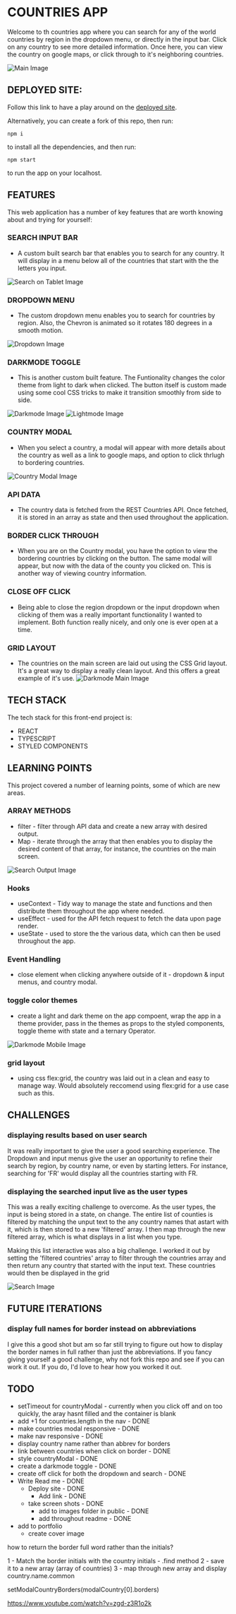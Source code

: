 # COUNTRIES APP

Welcome to th countries app where you can search for any of the world countries by region in the dropdown menu, or directly in the input bar. Click on any country to see more detailed information. Once here, you can view the country on google maps, or click through to it's neighboring countries.

![Main Image](public/images/main.png)

## DEPLOYED SITE:

Follow this link to have a play around on the <a href="https://countrieslw.netlify.app/">deployed site</a>.

Alternatively, you can create a fork of this repo, then run:

```
npm i
```

to install all the dependencies, and then run:

```
npm start
```

to run the app on your localhost.

## FEATURES

This web application has a number of key features that are worth knowing about and trying for yourself:

### SEARCH INPUT BAR
- A custom built search bar that enables you to search for any country. It will display in a menu below all of the countries that start with the the letters you input. 

![Search on Tablet Image](public/images/searchTablet.png)

### DROPDOWN MENU
- The custom dropdown menu enables you to search for countries by region. Also, the Chevron is animated so it rotates 180 degrees in a smooth motion.

![Dropdown Image](public/images/dropdown.png)

### DARKMODE TOGGLE
- This is another custom built feature. The Funtionality changes the color theme from light to dark when clicked. The button itself is custom made using some cool CSS tricks to make it transition smoothly from side to side.

![Darkmode Image](public/images/darkMode.png)
![Lightmode Image](public/images/lightMode.png)

### COUNTRY MODAL
- When you select a country, a modal will appear with more details about the country as well as a link to google maps, and option to click thrlugh to bordering countries.

![Country Modal Image](public/images/modal.png)

### API DATA
- The country data is fetched from the REST Countries API. Once fetched, it is stored in an array as state and then used throughout the application.

### BORDER CLICK THROUGH
- When you are on the Country modal, you have the option to view the bordering countries by clicking on the button. The same modal will appear, but now with the data of the county you clicked on. This is another way of viewing country information.

### CLOSE OFF CLICK
- Being able to close the region dropdown or the input dropdown when clicking of them was a really important functionality I wanted to implement. Both function really nicely, and only one is ever open at a time.

### GRID LAYOUT
- The countries on the main screen are laid out using the CSS Grid layout. It's a great way to display a really clean layout. And this offers a great example of it's use.
![Darkmode Main Image](public/images/darkModeMain.png)


## TECH STACK

The tech stack for this front-end project is:

- REACT
- TYPESCRIPT
- STYLED COMPONENTS


## LEARNING POINTS

This project covered a number of learning points, some of which are new areas.

### ARRAY METHODS
  - filter - filter through API data and create a new array with desired output.
  - Map - iterate through the array that then enables you to display the desired content of that array, for instance, the countries on the main screen.
  
![Search Output Image](public/images/searchOutput.png)

### Hooks
- useContext - Tidy way to manage the state and functions and then distribute them throughout the app where needed.
- useEffect - used for the API fetch request to fetch the data upon page render. 
- useState - used to store the the various data, which can then be used throughout the app.

### Event Handling
- close element when clicking anywhere outside of it - dropdown & input menus, and country modal.

### toggle color themes 
- create a light and dark theme on the app compoent, wrap the app in a theme provider, pass in the themes as props to the styled components, toggle theme with state and a ternary Operator.

![Darkmode Mobile Image](public/images/darkModeMobile.png)


### grid layout
- using css flex:grid, the country was laid out in a clean and easy to manage way. Would absolutely reccomend using flex:grid for a use case such as this.


## CHALLENGES

### displaying results based on user search
It was really important to give the user a good searching experience. The Dropdown and input menus give the user an opportunity to refine their search by region, by country name, or even by starting letters. For instance, searching for 'FR' would display all the countries starting with FR. 

### displaying the searched input live as the user types
This was a really exciting challenge to overcome. As the user types, the input is being stored in a state, on change. The entire list of counties is filtered by matching the unput text to the any country names that astart with it, which is then stored to a new 'filtered' array. I then map through the new filtered array, which is what displays in a list when you type. 

Making this list interactive was also a big challenge. I worked it out by setting the 'filtered countries' array to filter through the countries array and then return any country that started with the input text. These countries would then be displayed in the grid

![Search Image](public/images/searchBar.png)


## FUTURE ITERATIONS

### display full names for border instead on abbreviations 
I give this a good shot but am so far still trying to figure out how to display the border names in full rather than just the abbreviations. If you fancy giving yourself a good challenge, why not fork this repo and see if you can work it out. If you do, I'd love to hear how you worked it out.


## TODO

- setTimeout for countryModal - currently when you click off and on too quickly, the aray hasnt filled and the container is blank
- add +1 for countries.length in the nav - DONE
- make countries modal responsive - DONE
- make nav responsive - DONE
- display country name rather than abbrev for borders
- link between countries when click on border - DONE
- style countryModal - DONE
- create a darkmode toggle - DONE
- create off click for both the dropdown and search - DONE
- Write Read me - DONE
  -  Deploy site - DONE
     - Add link - DONE
  - take screen shots - DONE
    - add to images folder in public - DONE
    - add throughout readme - DONE
- add to portfolio
  - create cover image

how to return the border full word rather than the initials?

1 - Match the border initials with the country initials - .find method
2 - save it to a new array (array of countries)
3 - map through new array and display country.name.common

setModalCountryBorders(modalCountry[0].borders)

https://www.youtube.com/watch?v=zgd-z3R1o2k

